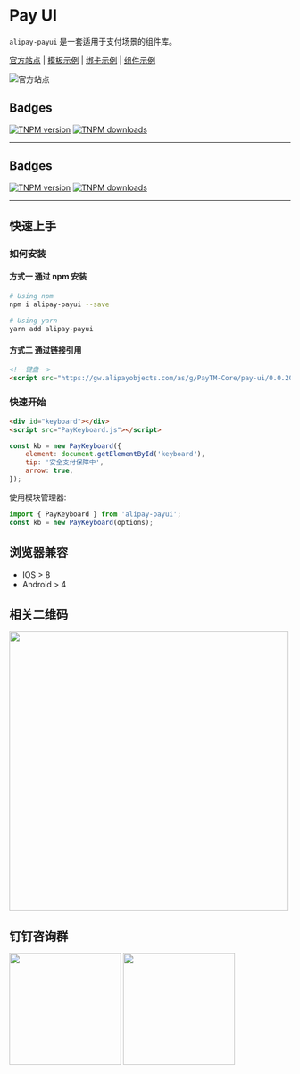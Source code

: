 # Pay UI

`alipay-payui` 是一套适用于支付场景的组件库。

[官方站点](https://render.alipay.com/p/w/pay-ui/#/) |
[模板示例](https://render.alipay.com/p/w/pay-ui/iframedemo/index.html) |
[绑卡示例](https://render.alipay.com/p/w/pay-ui/carddemo/index.html) |
[组件示例](https://render.alipay.com/p/w/pay-ui/demo/index.html)

![官方站点](https://gw.alipayobjects.com/mdn/rms_b05656/afts/img/A*mFU_S5YB-eUAAAAAAAAAAABkARQnAQ)

## Badges

[![TNPM version][tnpm-image]][tnpm-url]
[![TNPM downloads][tnpm-downloads-image]][tnpm-url]


[tnpm-image]: https://npm.alibaba-inc.com/badge/v/alipay-payui.svg
[tnpm-url]: https://npm.alibaba-inc.com/package/alipay-payui
[tnpm-downloads-image]: https://npm.alibaba-inc.com/badge/d/alipay-payui.svg

--------------------

## Badges

[![TNPM version][tnpm-image]][tnpm-url]
[![TNPM downloads][tnpm-downloads-image]][tnpm-url]

[tnpm-image]: https://npm.alibaba-inc.com/badge/v/alipay-payui.svg
[tnpm-url]: https://npm.alibaba-inc.com/package/alipay-payui
[tnpm-downloads-image]: https://npm.alibaba-inc.com/badge/d/alipay-payui.svg

---

## 快速上手

### 如何安装

#### 方式一 通过 npm 安装

```bash
# Using npm
npm i alipay-payui --save

# Using yarn
yarn add alipay-payui
```

#### 方式二 通过链接引用

```html
<!--键盘-->
<script src="https://gw.alipayobjects.com/as/g/PayTM-Core/pay-ui/0.0.20/PayKeyboard.js"></script>
```

### 快速开始

```html
<div id="keyboard"></div>
<script src="PayKeyboard.js"></script>
```

```js
const kb = new PayKeyboard({
    element: document.getElementById('keyboard'),
    tip: '安全支付保障中',
    arrow: true,
});
```

使用模块管理器:

```js
import { PayKeyboard } from 'alipay-payui';
const kb = new PayKeyboard(options);
```

## 浏览器兼容

-   IOS > 8
-   Android > 4

## 相关二维码

<img src="https://gw.alipayobjects.com/mdn/rms_349abe/afts/img/A*Zi-ZQrOBlUoAAAAAAAAAAAAAARQnAQ" width="500px" />

## 钉钉咨询群

<img src="https://gw.alipayobjects.com/mdn/rms_349abe/afts/img/A*t5CmTYMKyJsAAAAAAAAAAAAAARQnAQ" width="200px" />

<img src="https://gw.alipayobjects.com/mdn/rms_349abe/afts/img/A*pkizRZVVww0AAAAAAAAAAAAAARQnAQ" width="200px" />
